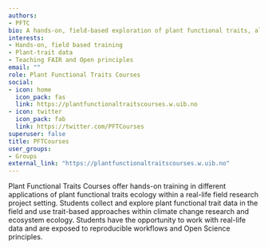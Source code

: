 ```yaml
---
authors:
- PFTC
bio: A hands-on, field-based exploration of plant functional traits, along with experience in using plant-trait data for climate-change research & ecosystem ecology
interests:
- Hands-on, field based training
- Plant-trait data
- Teaching FAIR and Open principles
email: ""
role: Plant Functional Traits Courses
social:
- icon: home
  icon_pack: fas
  link: https://plantfunctionaltraitscourses.w.uib.no
- icon: twitter
  icon_pack: fab
  link: https://twitter.com/PFTCourses
superuser: false
title: PFTCourses
user_groups:
- Groups
external_link: "https://plantfunctionaltraitscourses.w.uib.no"
---
```


Plant Functional Traits Courses offer hands-on training in different applications of plant functional traits ecology within a real-life field research project setting. Students collect and explore plant functional trait data in the field and use trait-based approaches within climate change research and ecosystem ecology. Students have the opportunity to work with real-life data and are exposed to reproducible workflows and Open Science principles.
